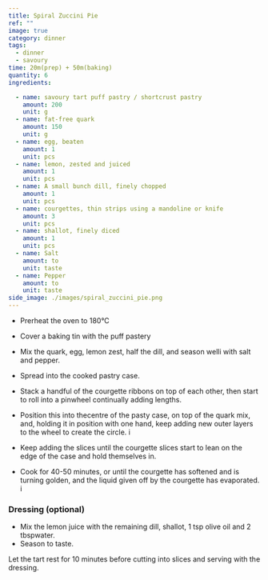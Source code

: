 ```yaml
---
title: Spiral Zuccini Pie
ref: ""
image: true
category: dinner
tags:
  - dinner
  - savoury
time: 20m(prep) + 50m(baking)
quantity: 6
ingredients:

  - name: savoury tart puff pastry / shortcrust pastry
    amount: 200
    unit: g 
  - name: fat-free quark
    amount: 150 
    unit: g 
  - name: egg, beaten
    amount: 1 
    unit: pcs
  - name: lemon, zested and juiced
    amount: 1 
    unit: pcs
  - name: A small bunch dill, finely chopped
    amount: 1
    unit: pcs
  - name: courgettes, thin strips using a mandoline or knife
    amount: 3 
    unit: pcs
  - name: shallot, finely diced
    amount: 1
    unit: pcs
  - name: Salt
    amount: to
    unit: taste
  - name: Pepper
    amount: to
    unit: taste
side_image: ./images/spiral_zuccini_pie.png
---
```

- Prerheat the oven to 180°C
- Cover a baking tin with the puff pastery
- Mix the quark, egg, lemon zest, half the dill, and season welli with salt and pepper. 
- Spread into the cooked pastry case.
- Stack a handful of the courgette ribbons on top of each other, then start to roll into a pinwheel continually adding lengths. 
- Position this into thecentre of the pasty case, on top of the quark mix, and, holding it in position with one hand, keep adding new outer layers to the wheel to create the circle. i
- Keep adding the slices until the courgette slices start to lean on the edge of the case and hold themselves in.

- Cook for 40-50 minutes, or until the courgette has softened and is turning golden, and the liquid given off by the courgette has evaporated. i


### Dressing (optional)
- Mix the lemon juice with the remaining dill, shallot, 1 tsp olive oil and 2 tbspwater. 
- Season to taste.

Let the tart rest for 10 minutes before cutting into slices and serving with the dressing.
